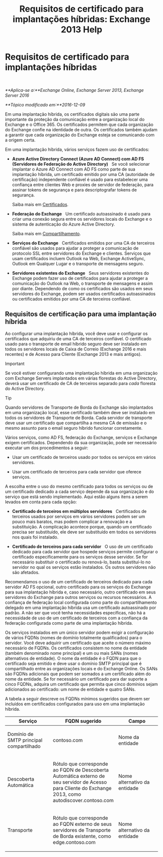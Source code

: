 ﻿---
title: 'Requisitos de certificado para implantações híbridas: Exchange 2013 Help'
TOCTitle: Requisitos de certificado para implantações híbridas
ms:assetid: 48d532cc-29f9-4009-9d2d-f19a9c13c320
ms:mtpsurl: https://technet.microsoft.com/pt-br/library/Hh563848(v=EXCHG.150)
ms:contentKeyID: 50487111
ms.date: 01/10/2018
mtps_version: v=EXCHG.150
ms.translationtype: HT
---

# Requisitos de certificado para implantações híbridas

 

_**Aplica-se a:**Exchange Online, Exchange Server 2013, Exchange Server 2016_

_**Tópico modificado em:**2016-12-09_

Em uma implantação híbrida, os certificados digitais são uma parte importante da proteção da comunicação entre a organização local do Exchange e o Office 365. Os certificados permitem que cada organização do Exchange confie na identidade de outra. Os certificados também ajudam a garantir que cada organização do Exchange esteja se comunicando com a origem certa.

Em uma implantação híbrida, vários serviços fazem uso de certificados:

  - **Azure Active Directory Connect (Azure AD Connect) com AD FS (Servidores de Federação do Active Directory)**   Se você selecionar implantar o Azure AD Connect com AD FS como parte de sua implantação híbrida, um certificado emitido por uma CA (autoridade de certificação) independente confiável é usado para estabelecer uma confiança entre clientes Web e proxies de servidor de federação, para assinar tokens de segurança e para descriptografar tokens de segurança.
    
    Saiba mais em [Certificados](http://go.microsoft.com/fwlink/p/?linkid=205993).

  - **Federação do Exchange**   Um certificado autoassinado é usado para criar uma conexão segura entre os servidores locais do Exchange e o sistema de autenticação do Azure Active Directory.
    
    Saiba mais em [Compartilhamento](https://technet.microsoft.com/pt-br/library/dd638083\(v=exchg.150\)).

  - **Serviços do Exchange**   Certificados emitidos por uma CA de terceiros confiável são usados para ajudar a proteger a comunicação de protocolo SSL entre servidores do Exchange e clientes. Serviços que usam certificados incluem Outlook na Web, Exchange ActiveSync, Outlook em Qualquer Lugar e o transporte de mensagens seguro.

  - **Servidores existentes do Exchange**   Seus servidores existentes do Exchange podem fazer uso de certificados para ajudar a proteger a comunicação do Outlook na Web, o transporte de mensagens e assim por diante. Dependendo de como os certificados são usados em seus servidores do Exchange, podem ser usados certificados autoassinados ou certificados emitidos por uma CA de terceiros confiável.

## Requisitos de certificação para uma implantação híbrida

Ao configurar uma implantação híbrida, você deve usar e configurar os certificados que adquiriu de uma CA de terceiros confiável. O certificado usado para o transporte de email híbrido seguro deve ser instalado em todos os servidores locais de Caixa de Correio (Exchange 2016 e mais recentes) e de Acesso para Cliente (Exchange 2013 e mais antigos).


> [!IMPORTANT]
> Se você estiver configurando uma implantação híbrida em uma organização com Exchange Servers implantados em várias florestas do Active Directory, deverá usar um certificado de CA de terceiros separado para <EM>cada</EM> floresta do Active Directory.




> [!TIP]
> Quando servidores de Transporte de Borda do Exchange são implantados em uma organização local, esse certificado também deve ser instalado em todos os servidores de Transporte de Borda. Cada servidor de transporte deve usar um certificado que compartilha a mesma CA de emissão e o mesmo assunto para o email seguro híbrido funcionar corretamente.



Vários serviços, como AD FS, federação do Exchange, serviços e Exchange exigem certificados. Dependendo da sua organização, pode ser necessário executar um dos procedimentos a seguir:

  - Usar um certificado de terceiros usado por todos os serviços em vários servidores.

  - Usar um certificado de terceiros para cada servidor que oferece serviços.

A escolha entre o uso do mesmo certificado para todos os serviços ou de um certificado dedicado a cada serviço depende da sua organização e do serviço que está sendo implementado. Aqui estão alguns itens a serem levados em conta para cada opção:

  - **Certificado de terceiros em múltiplos servidores**   Certificados de terceiros usados por serviços em vários servidores podem ser um pouco mais baratos, mas podem complicar a renovação e a substituição. A complicação acontece porque, quando um certificado precisa ser substituído, ele deve ser substituído em todos os servidores nos quais foi instalado.

  - **Certificado de terceiros para cada servidor**   O uso de um certificado dedicado para cada servidor que hospede serviços permite configurar o certificado especificamente para os serviços desse servidor. Se for necessário substituir o certificado ou renová-lo, basta substituí-lo no servidor no qual os serviços estão instalados. Os outros servidores não são afetados.

Recomendamos o uso de um certificado de terceiros dedicado para cada servidor AD FS opcional, outro certificado para os serviços do Exchange para sua implantação híbrida e, caso necessário, outro certificado em seus servidores do Exchange para outros serviços ou recursos necessários. A confiança de federação local configurada como parte do compartilhamento delegado em uma implantação híbrida usa um certificado autoassinado por padrão. A não ser que você tenha necessidades específicas, não há a necessidade de uso de um certificado de terceiros com a confiança da federação configurada como parte de uma implantação híbrida.

Os serviços instalados em um único servidor podem exigir a configuração de vários FQDNs (nomes de domínio totalmente qualificados) para o servidor. Você deve adquirir um certificado que aceite o número máximo necessário de FQDNs. Os certificados consistem no nome da entidade (também denominado nome principal) e um ou mais SANs (nomes alternativos de entidade). O nome da entidade é o FQDN para que o certificado seja emitido e deve usar o domínio SMTP principal que é compartilhado entre as organizações locais e do Exchange Online. Os SANs são FQDNs adicionais que podem ser somados a um certificado além do nome da entidade. Se for necessário um certificado para dar suporte a cinco FQDNs, adquira um certificado que permita que cinco domínios sejam adicionados ao certificado: um nome de entidade e quatro SANs.

A tabela a seguir descreve os FQDNs mínimos sugeridos que devem ser incluídos em certificados configurados para uso em uma implantação híbrida.


<table>
<colgroup>
<col style="width: 33%" />
<col style="width: 33%" />
<col style="width: 33%" />
</colgroup>
<thead>
<tr class="header">
<th>Serviço</th>
<th>FQDN sugerido</th>
<th>Campo</th>
</tr>
</thead>
<tbody>
<tr class="odd">
<td><p>Domínio de SMTP principal compartilhado</p></td>
<td><p>contoso.com</p></td>
<td><p>Nome da entidade</p></td>
</tr>
<tr class="even">
<td><p>Descoberta Automática</p></td>
<td><p>Rótulo que corresponde ao FQDN de Descoberta Automática externo de seu servidor de Acesso para Cliente do Exchange 2013, como autodiscover.contoso.com</p></td>
<td><p>Nome alternativo da entidade</p></td>
</tr>
<tr class="odd">
<td><p>Transporte</p></td>
<td><p>Rótulo que corresponde ao FQDN externo de seus servidores de Transporte de Borda existente, como edge.contoso.com</p></td>
<td><p>Nome alternativo da entidade</p></td>
</tr>
</tbody>
</table>

